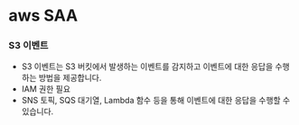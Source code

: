 # aws SAA

### S3 이벤트 
  - S3 이벤트는 S3 버킷에서 발생하는 이벤트를 감지하고 이벤트에 대한 응답을 수행하는 방법을 제공합니다.
  - IAM 권한 필요 
  - SNS 토픽, SQS 대기열, Lambda 함수 등을 통해 이벤트에 대한 응답을 수행할 수 있습니다.